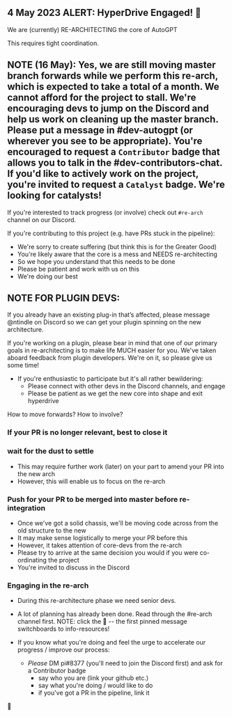 ## 4 May 2023 ALERT: HyperDrive Engaged! 🚀

We are (currently) RE-ARCHITECTING the core of AutoGPT

This requires tight coordination.

## NOTE (16 May): Yes, we are still moving master branch forwards while we perform this re-arch, which is expected to take a total of a month. We cannot afford for the project to stall. We're encouraging devs to jump on the Discord and help us work on cleaning up the master branch. Please put a message in #dev-autogpt (or wherever you see to be appropriate). You're encouraged to request a `Contributor` badge that allows you to talk in the #dev-contributors-chat. If you'd like to actively work on the project, you're invited to request a `Catalyst` badge. We're looking for catalysts!

If you're interested to track progress (or involve) check out `#re-arch` channel on our Discord.

If you're contributing to this project (e.g. have PRs stuck in the pipeline):
- We're sorry to create suffering (but think this is for the Greater Good)
- You're likely aware that the core is a mess and NEEDS re-architecting
- So we hope you understand that this needs to be done
- Please be patient and work with us on this
- We're doing our best

## NOTE FOR PLUGIN DEVS:

If you already have an existing plug-in that’s affected, please message @ntindle on Discord so we can get your plugin spinning on the new architecture.

If you're working on a plugin, please bear in mind that one of our primary goals in re-architecting is to make life MUCH easier for you. We've taken aboard feedback from plugin developers. We're on it, so please give us some time!


- If you're enthusiastic to participate but it's all rather bewildering:
    - Please connect with other devs in the Discord channels, and engage
    - Please be patient as we get the new core into shape and exit hyperdrive


How to move forwards? How to involve?

### If your PR is no longer relevant, best to close it


### wait for the dust to settle

- This may require further work (later) on your part to amend your PR into the new arch
- However, this will enable us to focus on the re-arch


### Push for your PR to be merged into master before re-integration

- Once we've got a solid chassis, we'll be moving code across from the old structure to the new
- It may make sense logistically to merge your PR before this
- However, it takes attention of core-devs from the re-arch
- Please try to arrive at the same decision you would if you were co-ordinating the project
- You're invited to discuss in the Discord


### Engaging in the re-arch

- During this re-architecture phase we need senior devs.  

- A lot of planning has already been done.  Read through the #re-arch channel first. NOTE: click the 📌 -- the first pinned message switchboards to info-resources!

- If you know what you're doing and feel the urge to accelerate our progress / improve our process:
    - _Please_ DM pi#8377 (you'll need to join the Discord first) and ask for a Contributor badge
        - say who you are (link your github etc.)
        - say what you're doing / would like to do
        - if you've got a PR in the pipeline, link it

🚀